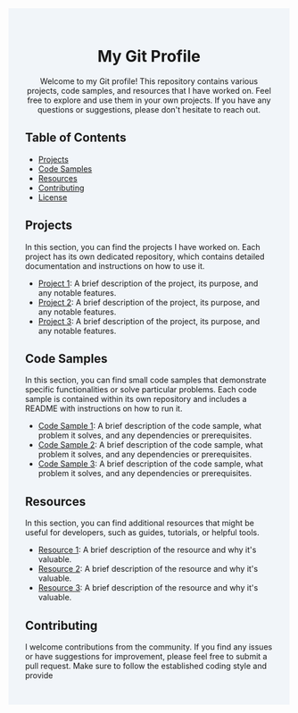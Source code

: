 <div style="background-color: #f1f5f9; padding: 30px;">
  <h1 align="center">My Git Profile</h1>
  <p align="center">Welcome to my Git profile! This repository contains various projects, code samples, and resources that I have worked on. Feel free to explore and use them in your own projects. If you have any questions or suggestions, please don't hesitate to reach out.</p>
  
  <h2>Table of Contents</h2>
  <ul>
    <li><a href="#projects">Projects</a></li>
    <li><a href="#code-samples">Code Samples</a></li>
    <li><a href="#resources">Resources</a></li>
    <li><a href="#contributing">Contributing</a></li>
    <li><a href="#license">License</a></li>
  </ul>
  
  <h2 id="projects">Projects</h2>
  <p>In this section, you can find the projects I have worked on. Each project has its own dedicated repository, which contains detailed documentation and instructions on how to use it.</p>
  <ul>
    <li><a href="link-to-repo">Project 1</a>: A brief description of the project, its purpose, and any notable features.</li>
    <li><a href="link-to-repo">Project 2</a>: A brief description of the project, its purpose, and any notable features.</li>
    <li><a href="link-to-repo">Project 3</a>: A brief description of the project, its purpose, and any notable features.</li>
  </ul>
  
  <h2 id="code-samples">Code Samples</h2>
  <p>In this section, you can find small code samples that demonstrate specific functionalities or solve particular problems. Each code sample is contained within its own repository and includes a README with instructions on how to run it.</p>
  <ul>
    <li><a href="link-to-repo">Code Sample 1</a>: A brief description of the code sample, what problem it solves, and any dependencies or prerequisites.</li>
    <li><a href="link-to-repo">Code Sample 2</a>: A brief description of the code sample, what problem it solves, and any dependencies or prerequisites.</li>
    <li><a href="link-to-repo">Code Sample 3</a>: A brief description of the code sample, what problem it solves, and any dependencies or prerequisites.</li>
  </ul>
  
  <h2 id="resources">Resources</h2>
  <p>In this section, you can find additional resources that might be useful for developers, such as guides, tutorials, or helpful tools.</p>
  <ul>
    <li><a href="link">Resource 1</a>: A brief description of the resource and why it's valuable.</li>
    <li><a href="link">Resource 2</a>: A brief description of the resource and why it's valuable.</li>
    <li><a href="link">Resource 3</a>: A brief description of the resource and why it's valuable.</li>
  </ul>
  
  <h2 id="contributing">Contributing</h2>
  <p>I welcome contributions from the community. If you find any issues or have suggestions for improvement, please feel free to submit a pull request. Make sure to follow the established coding style and provide
